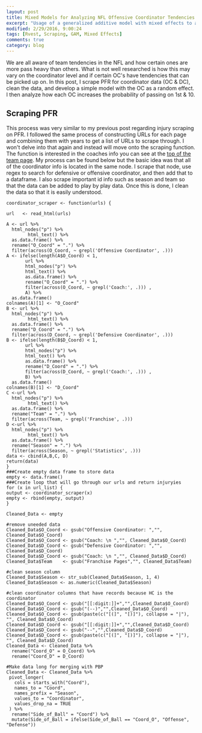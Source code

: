 ```yaml
---
layout: post
title: Mixed Models for Analyzing NFL Offensive Coordinator Tendencies
excerpt: "Usage of a generalized additive model with mixed effects to analyze coordinator pass heaviness."
modified: 2/29/2016, 9:00:24
tags: [Rvest, Scraping, GAM, Mixed Effects]
comments: true
category: blog
---
```


We are all aware of team tendencies in the NFL and how certain ones are more pass heavy than others. What is not well researched is how this may vary on the coordinator level and if certain OC's have tendencies that can be picked up on. In this post, I scrape PFR for coordinator data (OC & DC), clean the data, and develop a simple model with the OC as a random effect. I then analyze how each OC increases the probability of passing on 1st & 10. 

## Scraping PFR

This process was very similar to my previous post regarding injury scraping on PFR. I followed the same process of constructing URLs for each page and combining them with years to get a list of URLs to scrape through. I won't delve into that again and instead will move onto the scraping function. The function is interested in the coaches info you can see at the [top of the team page](https://www.pro-football-reference.com/teams/nwe/2020.htm). My process can be found below but the basic idea was that all of the coordinator info is located in the same node. I scrape that node, use regex to search for defensive or offensive coordinator, and then add that to a dataframe. I also scrape important id info such as season and team so that the data can be added to play by play data. Once this is done, I clean the data so that it is easily understood. 

```{r}
coordinator_scraper <- function(urls) {
  
url   <- read_html(urls)
  
A <- url %>%
  html_nodes("p") %>%
        html_text() %>%
  as.data.frame() %>%
  rename("O_Coord" = ".") %>%
  filter(across(O_Coord, ~ grepl('Offensive Coordinator', .))) 
A <- ifelse(length(A$O_Coord) < 1, 
       url %>%
       html_nodes("p") %>%
       html_text() %>%
       as.data.frame() %>%
       rename("O_Coord" = ".") %>%
       filter(across(O_Coord, ~ grepl('Coach:', .))) ,
       A) %>%
  as.data.frame()
colnames(A)[1] <- "O_Coord"
B <- url %>%
  html_nodes("p") %>%
        html_text() %>%
  as.data.frame() %>%
  rename("D_Coord" = ".") %>%
  filter(across(D_Coord, ~ grepl('Defensive Coordinator', .))) 
B <- ifelse(length(B$D_Coord) < 1, 
       url %>%
       html_nodes("p") %>%
       html_text() %>%
       as.data.frame() %>%
       rename("D_Coord" = ".") %>%
       filter(across(D_Coord, ~ grepl('Coach:', .))) ,
       B) %>%
  as.data.frame()
colnames(B)[1] <- "D_Coord"
C <-url %>%
  html_nodes("p") %>%
        html_text() %>%
  as.data.frame() %>%
  rename("Team" = ".") %>%
  filter(across(Team, ~ grepl('Franchise', .))) 
D <-url %>%
  html_nodes("p") %>%
        html_text() %>%
  as.data.frame() %>%
  rename("Season" = ".") %>%
  filter(across(Season, ~ grepl('Statistics', .))) 
data <- cbind(A,B,C, D)
return(data)
}
###Create empty data frame to store data
empty <- data.frame()
###Create loop that will go through our urls and return injuryies
for (x in url_list) {
output <- coordinator_scraper(x)
empty <- rbind(empty, output)
}

Cleaned_Data <- empty 

#remove uneeded data
Cleaned_Data$O_Coord <- gsub("Offensive Coordinator: ","", Cleaned_Data$O_Coord)
Cleaned_Data$O_Coord <- gsub("Coach: \n ","", Cleaned_Data$O_Coord)
Cleaned_Data$D_Coord <- gsub("Defensive Coordinator: ","", Cleaned_Data$D_Coord)
Cleaned_Data$D_Coord <- gsub("Coach: \n ","", Cleaned_Data$D_Coord)
Cleaned_Data$Team    <- gsub("Franchise Pages","", Cleaned_Data$Team)

#clean season column
Cleaned_Data$Season <- str_sub(Cleaned_Data$Season, 1, 4) 
Cleaned_Data$Season <- as.numeric(Cleaned_Data$Season)

#clean coordinator columns that have records because HC is the coordinator
Cleaned_Data$O_Coord <- gsub("[[:digit:]]+","",Cleaned_Data$O_Coord)
Cleaned_Data$O_Coord <- gsub("(--)","",Cleaned_Data$O_Coord)
Cleaned_Data$O_Coord <- gsub(paste(c("[(]", "[)]"), collapse = "|"), "", Cleaned_Data$O_Coord)
Cleaned_Data$D_Coord <- gsub("[[:digit:]]+","",Cleaned_Data$D_Coord)
Cleaned_Data$D_Coord <- gsub("--","",Cleaned_Data$D_Coord)
Cleaned_Data$D_Coord <- gsub(paste(c("[(]", "[)]"), collapse = "|"), "", Cleaned_Data$D_Coord)
Cleaned_Data <- Cleaned_Data %>%
  rename("Coord_O" = O_Coord) %>%
  rename("Coord_D" = D_Coord)
  
#Make data long for merging with PBP
Cleaned_Data <- Cleaned_Data %>%
 pivot_longer(
   cols = starts_with("Coord"),
   names_to = "Coord",
   names_prefix = "Season",
   values_to = "Coordinator",
   values_drop_na = TRUE
 ) %>%
  rename("Side_of_Ball" = "Coord") %>%
  mutate(Side_of_Ball = ifelse(Side_of_Ball == "Coord_O", "Offense", "Defense"))
```






